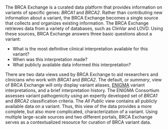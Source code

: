 The BRCA Exchange is a curated data platform that provides information on variants of specific genes: _BRCA1_ and _BRCA2_. Rather than contributing new information about a variant, the BRCA Exchange becomes a single source that collects and organizes existing information. The BRCA Exchange retrieves data from a variety of databases, such as ClinVar and LOVD. Using these sources, BRCA Exchange answers three basic questions about a variant:

* What is the most definitive clinical interpretation available for this variant?
* When was this interpretation made?
* What publicly available data informed this interpretation?

There are two data views used by BRCA Exchange to aid researchers and clinicians who work with _BRCA1_ and _BRCA2_. The default, or _summary_, view of BRCA Exchange will only display variant aliases, [ENIGMA](/what-is-enigma-and-how-does-it-determine-variant-classifications.md) variant interpretations, and a brief interpretation history. The ENIGMA Consortium assesses variant pathogenicity using an expertly developed set of _BRCA1_ and _BRCA2_ classification criteria. The _All Public_ view contains all publicly available data on a variant. Thus, this view of the data provides a more complete, but also more complicated, characterization of a variant. Using multiple large-scale sources and two different portals, BRCA Exchange serves as a contextualized resource for curation of BRCA variant data.

